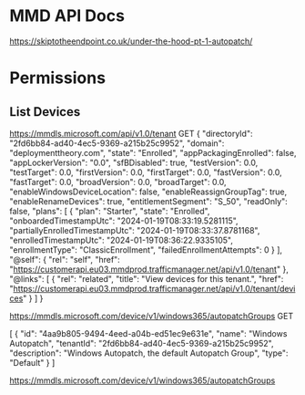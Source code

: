 # MMD API Docs

https://skiptotheendpoint.co.uk/under-the-hood-pt-1-autopatch/

# Permissions

## List Devices


https://mmdls.microsoft.com/api/v1.0/tenant
GET
{
  "directoryId": "2fd6bb84-ad40-4ec5-9369-a215b25c9952",
  "domain": "deploymenttheory.com",
  "state": "Enrolled",
  "appPackagingEnrolled": false,
  "appLockerVersion": "0.0",
  "sfBDisabled": true,
  "testVersion": 0.0,
  "testTarget": 0.0,
  "firstVersion": 0.0,
  "firstTarget": 0.0,
  "fastVersion": 0.0,
  "fastTarget": 0.0,
  "broadVersion": 0.0,
  "broadTarget": 0.0,
  "enableWindowsDeviceLocation": false,
  "enableReassignGroupTag": true,
  "enableRenameDevices": true,
  "entitlementSegment": "S_50",
  "readOnly": false,
  "plans": [
    {
      "plan": "Starter",
      "state": "Enrolled",
      "onboardedTimestampUtc": "2024-01-19T08:33:19.5281115",
      "partiallyEnrolledTimestampUtc": "2024-01-19T08:33:37.8781168",
      "enrolledTimestampUtc": "2024-01-19T08:36:22.9335105",
      "enrollmentType": "ClassicEnrollment",
      "failedEnrollmentAttempts": 0
    }
  ],
  "@self": {
    "rel": "self",
    "href": "https://customerapi.eu03.mmdprod.trafficmanager.net/api/v1.0/tenant"
  },
  "@links": [
    {
      "rel": "related",
      "title": "View devices for this tenant.",
      "href": "https://customerapi.eu03.mmdprod.trafficmanager.net/api/v1.0/tenant/devices"
    }
  ]
}


https://mmdls.microsoft.com/device/v1/windows365/autopatchGroups
GET

[
  {
    "id": "4aa9b805-9494-4eed-a04b-ed51ec9e631e",
    "name": "Windows Autopatch",
    "tenantId": "2fd6bb84-ad40-4ec5-9369-a215b25c9952",
    "description": "Windows Autopatch, the default Autopatch Group",
    "type": "Default"
  }
]

https://mmdls.microsoft.com/device/v1/windows365/autopatchGroups